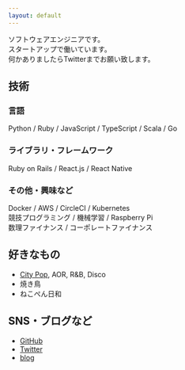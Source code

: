 ```yaml
---
layout: default
---
```

ソフトウェアエンジニアです。  
スタートアップで働いています。  
何かありましたらTwitterまでお願い致します。  

## 技術
### 言語
Python / Ruby / JavaScript / TypeScript / Scala / Go
### ライブラリ・フレームワーク
Ruby on Rails / React.js / React Native
### その他・興味など
Docker / AWS / CircleCI / Kubernetes  
競技プログラミング / 機械学習 / Raspberry Pi  
数理ファイナンス / コーポレートファイナンス

## 好きなもの
- [City Pop](https://open.spotify.com/playlist/37i9dQZF1DXdY5tVYFPWb2), AOR, R&B, Disco
- 焼き鳥
- ねこぺん日和

## SNS・ブログなど
- [GitHub](https://github.com/unirt)
- [Twitter](https://twitter.com/_unirt)
- [blog](https://unirt.hatenablog.com/)
